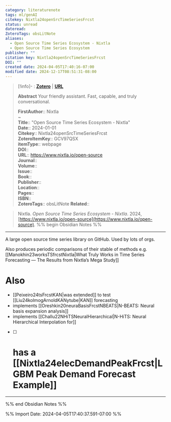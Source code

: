 ```yaml
---
category: literaturenote
tags: ml/genAI
citekey: Nixtla24openSrcTimeSeriesFrcst
status: unread
dateread: 
ZoteroTags: obsLitNote
aliases:
  - Open Source Time Series Ecosystem - Nixtla
  - Open Source Time Series Ecosystem
publisher: ""
citation key: Nixtla24openSrcTimeSeriesFrcst
DOI: ""
created date: 2024-04-05T17:40:16-07:00
modified date: 2024-12-17T08:51:31-08:00
---
```


> [!info]- : [**Zotero**](zotero://select/library/items/GCV97QSX)   | [**URL**](https://www.nixtla.io/open-source)
>
> 
> **Abstract**
> Your friendly assistant. Fast, capable, and truly conversational.
> 
> 
> **FirstAuthor**:: Nixtla  
~    
> **Title**:: "Open Source Time Series Ecosystem - Nixtla"  
> **Date**:: 2024-01-01  
> **Citekey**:: Nixtla24openSrcTimeSeriesFrcst  
> **ZoteroItemKey**:: GCV97QSX  
> **itemType**:: webpage  
> **DOI**::   
> **URL**:: https://www.nixtla.io/open-source  
> **Journal**::   
> **Volume**::   
> **Issue**::   
> **Book**::   
> **Publisher**::   
> **Location**::    
> **Pages**::   
> **ISBN**::   
> **ZoteroTags**:: obsLitNote
>**Related**:: 

> Nixtla. _Open Source Time Series Ecosystem - Nixtla_. 2024, [https://www.nixtla.io/open-source](https://www.nixtla.io/open-source).
%% begin Obsidian Notes %%
___
A large open source time series library on GitHub.  Used by lots of orgs.

Also produces periodic comparisons of their stable of methods e.g. [[Manokhin23worksTSfrcstNixtla|What Truly Works in Time Series Forecasting — The Results from Nixtla’s Mega Study]]


# Also
- [[Peixeiro24tsFrcstKAN|was extended]] to test [[Liu24kolmogArnoldKANytube|KAN]] forecasting
- implements [[Oreshkin20neuraBasisFrcstNBEATS|N-BEATS: Neural basis expansion analysis]]
- implements [[Challu22NHiTSNeuralHierarchical|N-HiTS: Neural Hierarchical Interpolation for]]
- [ ] # has a [[Nixtla24elecDemandPeakFrcst|LGBM Peak Demand Forecast Example]]
___
%% end Obsidian Notes %%



%% Import Date: 2024-04-05T17:40:37.591-07:00 %%
